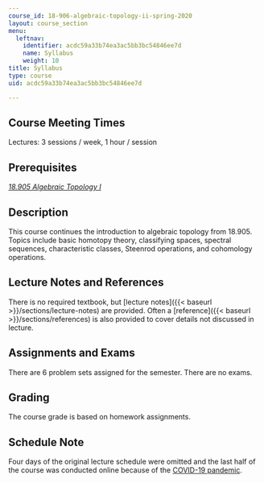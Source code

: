 ```yaml
---
course_id: 18-906-algebraic-topology-ii-spring-2020
layout: course_section
menu:
  leftnav:
    identifier: acdc59a33b74ea3ac5bb3bc54846ee7d
    name: Syllabus
    weight: 10
title: Syllabus
type: course
uid: acdc59a33b74ea3ac5bb3bc54846ee7d

---
```


Course Meeting Times
--------------------

Lectures: 3 sessions / week, 1 hour / session

Prerequisites
-------------

[_18.905 Algebraic Topology I_](/courses/18-905-algebraic-topology-i-fall-2016/)

Description
-----------

This course continues the introduction to algebraic topology from 18.905. Topics include basic homotopy theory, classifying spaces, spectral sequences, characteristic classes, Steenrod operations, and cohomology operations.

Lecture Notes and References
----------------------------

There is no required textbook, but [lecture notes]({{< baseurl >}}/sections/lecture-notes) are provided. Often a [reference]({{< baseurl >}}/sections/references) is also provided to cover details not discussed in lecture.

Assignments and Exams
---------------------

There are 6 problem sets assigned for the semester. There are no exams.

Grading
-------

The course grade is based on homework assignments.

Schedule Note
-------------

Four days of the original lecture schedule were omitted and the last half of the course was conducted online because of the [COVID-19 pandemic](https://en.wikipedia.org/wiki/COVID-19_pandemic).